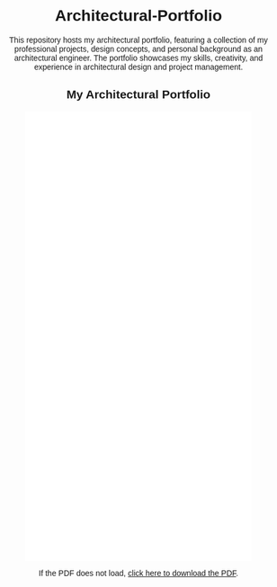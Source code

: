 <!DOCTYPE html>
<html lang="en">
<head>
    <meta charset="UTF-8">
    <title>Architectural Portfolio</title>
    <style>
        body {
            font-family: Arial, sans-serif;
            text-align: center;
        }
        iframe {
            border: none;
            width: 80%;
            height: 800px;
        }
    </style>
</head>
<body>
    <h1>Architectural-Portfolio</h1>
    <p>This repository hosts my architectural portfolio, featuring a collection of my professional projects, design concepts, and personal background as an architectural engineer. The portfolio showcases my skills, creativity, and experience in architectural design and project management.</p>
    <h2>My Architectural Portfolio</h2>
    <iframe src="Akhtar%20Ali%20Portfolio.pdf" allowfullscreen></iframe>
    <p>If the PDF does not load, <a href="Akhtar%20Ali%20Portfolio.pdf" target="_blank">click here to download the PDF</a>.</p>
</body>
</html>
